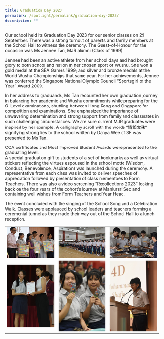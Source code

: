 ```yaml
---
title: Graduation Day 2023
permalink: /spotlight/permalink/graduation-day-2023/
description: ""
---
```

Our school held its Graduation Day 2023 for our senior classes on 29 September.  There was a strong turnout of parents and family members at the School Hall to witness the ceremony.  The Guest-of-Honour for the occasion was Ms Jennee Tan, MJR alumni (Class of 1999).  

Jennee had been an active athlete from her school days and had brought glory to both school and nation in her chosen sport of Wushu.  She won a gold medal at the SEA Games 1999; and silver and bronze medals at the World Wushu Championships that same year.  For her achievements, Jennee was conferred the Singapore National Olympic Council “Sportsgirl of the Year” Award 2000.

In her address to graduands, Ms Tan recounted her own graduation journey in balancing her academic and Wushu commitments while preparing for the O-Level examinations, shuttling between Hong Kong and Singapore for competition and examinations.  She emphasized the importance of unwavering determination and strong support from family and classmates in such challenging circumstances.  We are sure current MJR graduates were inspired by her example. A calligraphy scroll with the words “情繋文殊“ signifying strong ties to the school written by Danya Wee of 3F was presented to Ms Tan.

CCA certificates and Most Improved Student Awards were presented to the graduating level.  
A special graduation gift to students of a set of bookmarks as well as virtual stickers reflecting the virtues espoused in the school motto (Wisdom, Conduct, Benevolence, Aspiration) was launched during the ceremony.  A representative from each class was invited to deliver speeches of appreciation followed by presentation of class mementoes to Form Teachers.  There was also a video screening “Recollections 2023” looking back on the four years of the cohort’s journey at Manjursri Sec and containing well wishes from Form Teachers and Year Head.

The event concluded with the singing of the School Song and a Celebration Walk.  Classes were applauded by school leaders and teachers forming a ceremonial tunnel as they made their way out of the School Hall to a lunch reception.

| | | |
| -------- | -------- | -------- |
![](/images/Spotlight/Grad%202023/dsc_0105.JPG)|![](/images/Spotlight/Grad%202023/dsc_0167.JPG)|![](/images/Spotlight/Grad%202023/dsc_0196.JPG)|
|![](/images/Spotlight/Grad%202023/dsc_0046.JPG)|![](/images/Spotlight/Grad%202023/dsc_0075.JPG)|![](/images/Spotlight/Grad%202023/dsc_0092.JPG)|
